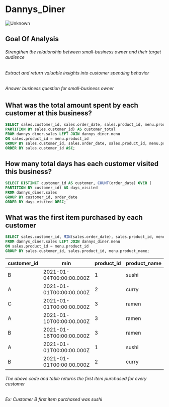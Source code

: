 # Dannys_Diner
![Unknown](https://user-images.githubusercontent.com/77989300/137805636-e0786535-6b1e-4f81-97fb-99b44894b527.jpeg)

## Goal Of Analysis

###### Strengthen the relationship between small-business owner and their target audience 
###### Extract and return valuable insights into customer spending behavior 
###### Answer business question for small-business owner 

## What was the total amount spent by each customer at this business? 
```sql
SELECT sales.customer_id, sales.order_date, sales.product_id, menu.product_name, menu.price, SUM(menu.price) OVER (
PARTITION BY sales.customer_id) AS customer_total
FROM dannys_diner.sales LEFT JOIN dannys_diner.menu
ON sales.product_id = menu.product_id
GROUP BY sales.customer_id, sales.order_date, sales.product_id, menu.product_name, menu.price
ORDER BY sales.customer_id ASC; 
```

## How many total days has each customer visited this business? 
```sql
SELECT DISTINCT customer_id AS customer, COUNT(order_date) OVER (
PARTITION BY customer_id) AS days_visited 
FROM dannys_diner.sales 
GROUP BY customer_id, order_date
ORDER BY days_visited DESC;
```

## What was the first item purchased by each customer
```sql
SELECT sales.customer_id, MIN(sales.order_date), sales.product_id, menu.product_name
FROM dannys_diner.sales LEFT JOIN dannys_diner.menu
ON sales.product_id = menu.product_id
GROUP BY sales.customer_id, sales.product_id, menu.product_name;
```
| customer\_id | min                      | product\_id | product\_name |
| ------------ | ------------------------ | ----------- | ------------- |
| B            | 2021-01-04T00:00:00.000Z | 1           | sushi         |
| A            | 2021-01-01T00:00:00.000Z | 2           | curry         |
| C            | 2021-01-01T00:00:00.000Z | 3           | ramen         |
| A            | 2021-01-10T00:00:00.000Z | 3           | ramen         |
| B            | 2021-01-16T00:00:00.000Z | 3           | ramen         |
| A            | 2021-01-01T00:00:00.000Z | 1           | sushi         |
| B            | 2021-01-01T00:00:00.000Z | 2           | curry         |
###### The above code and table returns the first item purchased for every customer 
###### Ex: Customer B first item purchased was sushi 

## 

